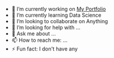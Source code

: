 <!-- ### Hi there 👋 -->

- 🔭 I’m currently working on [My Portfolio](bilalmkhalil.github.io)
- 🌱 I’m currently learning Data Science
- 👯 I’m looking to collaborate on Anything
- 🤔 I’m looking for help with ...
- 💬 Ask me about ...
- 📫 How to reach me: ...
- ⚡ Fun fact: I don't have any
